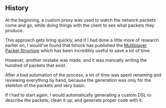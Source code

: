 ## History

At the beginning, a custom proxy was used to watch the network packets come
and go, while doing things with the client to see what packets they produce.

This approach gets tiring quickly, and if I had done a little more of
research earlier on, I would've found that tshock has published the
[Multiplayer Packet Structure][1] which has been incredibly useful to save
a lot of time.

However, another mistake was made, and it was manually writing the hundred
of packets that exist.

After a bad automation of the process, a lot of time was spent renaming and
reviewing everything by hand, because the generation was only for the
skeleton of the packets and very basic.

If I had to start again, I would automatically generating a custom DSL to
describe the packets, clean it up, and generate proper code with it.

[1]: https://tshock.readme.io/docs/multiplayer-packet-structure

